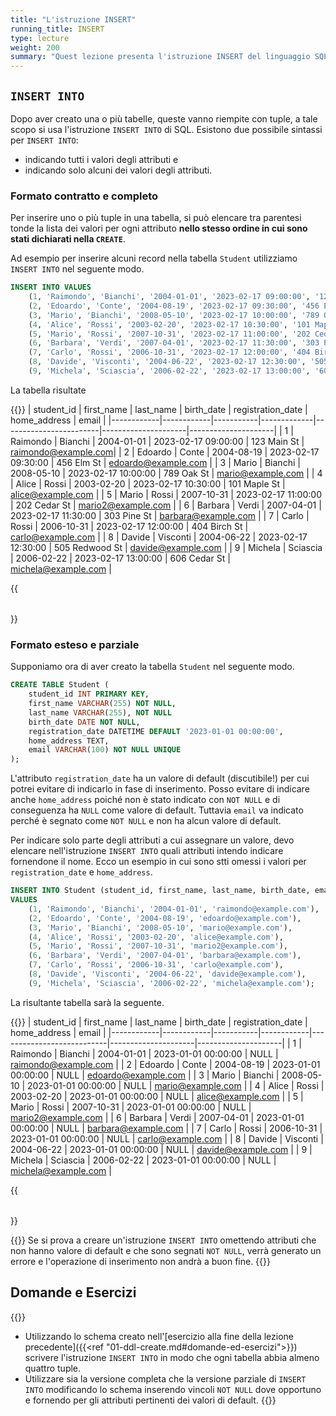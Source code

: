 ```yaml
---
title: "L'istruzione INSERT"
running_title: INSERT
type: lecture
weight: 200
summary: "Quest lezione presenta l'istruzione INSERT del linguaggio SQL. Viene discusso il suo utilizzo inserire tuple di relazioni definite con il comando CREATE."
---
```


## `INSERT INTO`

Dopo aver creato una o più tabelle, queste vanno riempite con tuple, a tale scopo si usa l'istruzione `INSERT INTO` di SQL. Esistono due possibile sintassi per `INSERT INTO`:
* indicando tutti i valori degli attributi e
* indicando solo alcuni dei valori degli attributi.

### Formato contratto e completo
Per inserire uno o più tuple in una tabella, si può elencare tra parentesi tonde la lista dei valori per ogni attributo **nello stesso ordine in cui sono stati dichiarati nella `CREATE`**.

Ad esempio per inserire alcuni record nella tabella `Student` utilizziamo `INSERT INTO` nel seguente modo.

```sql
INSERT INTO VALUES
    (1, 'Raimondo', 'Bianchi', '2004-01-01', '2023-02-17 09:00:00', '123 Main St', 'raimondo@example.com'),
    (2, 'Edoardo', 'Conte', '2004-08-19', '2023-02-17 09:30:00', '456 Elm St', 'edoardo@example.com'),
    (3, 'Mario', 'Bianchi', '2008-05-10', '2023-02-17 10:00:00', '789 Oak St', 'mario@example.com'),
    (4, 'Alice', 'Rossi', '2003-02-20', '2023-02-17 10:30:00', '101 Maple St', 'alice@example.com'),
    (5, 'Mario', 'Rossi', '2007-10-31', '2023-02-17 11:00:00', '202 Cedar St', 'mario2@example.com'),
    (6, 'Barbara', 'Verdi', '2007-04-01', '2023-02-17 11:30:00', '303 Pine St', 'barbara@example.com'),
    (7, 'Carlo', 'Rossi', '2006-10-31', '2023-02-17 12:00:00', '404 Birch St', 'carlo@example.com'),
    (8, 'Davide', 'Visconti', '2004-06-22', '2023-02-17 12:30:00', '505 Redwood St', 'davide@example.com'),
    (9, 'Michela', 'Sciascia', '2006-02-22', '2023-02-17 13:00:00', '606 Cedar St', 'michela@example.com');

```

La tabella risultate

{{<table>}}
| student_id | first_name | last_name | birth_date  | registration_date      | home_address        | email               |
|------------|------------|-----------|-------------|------------------------|---------------------|---------------------|
| 1          | Raimondo   | Bianchi   | 2004-01-01  | 2023-02-17 09:00:00   | 123 Main St         | raimondo@example.com|
| 2          | Edoardo    | Conte     | 2004-08-19  | 2023-02-17 09:30:00   | 456 Elm St          | edoardo@example.com |
| 3          | Mario      | Bianchi   | 2008-05-10  | 2023-02-17 10:00:00   | 789 Oak St          | mario@example.com   |
| 4          | Alice      | Rossi     | 2003-02-20  | 2023-02-17 10:30:00   | 101 Maple St        | alice@example.com   |
| 5          | Mario      | Rossi     | 2007-10-31  | 2023-02-17 11:00:00   | 202 Cedar St        | mario2@example.com  |
| 6          | Barbara    | Verdi     | 2007-04-01  | 2023-02-17 11:30:00   | 303 Pine St         | barbara@example.com |
| 7          | Carlo      | Rossi     | 2006-10-31  | 2023-02-17 12:00:00   | 404 Birch St        | carlo@example.com   |
| 8          | Davide     | Visconti  | 2004-06-22  | 2023-02-17 12:30:00   | 505 Redwood St      | davide@example.com  |
| 9          | Michela    | Sciascia  | 2006-02-22  | 2023-02-17 13:00:00   | 606 Cedar St        | michela@example.com |

{{</table>}}

### Formato esteso e parziale
Supponiamo ora di aver creato la tabella `Student` nel seguente modo.

```sql
CREATE TABLE Student (
    student_id INT PRIMARY KEY,
    first_name VARCHAR(255) NOT NULL,
    last_name VARCHAR(255), NOT NULL
    birth_date DATE NOT NULL,
    registration_date DATETIME DEFAULT '2023-01-01 00:00:00',
    home_address TEXT,
    email VARCHAR(100) NOT NULL UNIQUE
);
```

L'attributo `registration_date` ha un valore di default (discutibile!) per cui potrei evitare di indicarlo in fase di inserimento. Posso evitare di indicare anche `home_address` poiché non è stato indicato con `NOT NULL` e di conseguenza ha `NULL` come valore di default. Tuttavia `email` va indicato perché è segnato come `NOT NULL` e non ha alcun valore di default. 

Per indicare solo parte degli attributi a cui assegnare un valore, devo elencare nell'istruzione `INSERT INTO` quali attributi intendo indicare fornendone il nome. Ecco un esempio in cui sono stti omessi i valori per `registration_date` e `home_address`.

```sql
INSERT INTO Student (student_id, first_name, last_name, birth_date, email)
VALUES
    (1, 'Raimondo', 'Bianchi', '2004-01-01', 'raimondo@example.com'),
    (2, 'Edoardo', 'Conte', '2004-08-19', 'edoardo@example.com'),
    (3, 'Mario', 'Bianchi', '2008-05-10', 'mario@example.com'),
    (4, 'Alice', 'Rossi', '2003-02-20', 'alice@example.com'),
    (5, 'Mario', 'Rossi', '2007-10-31', 'mario2@example.com'),
    (6, 'Barbara', 'Verdi', '2007-04-01', 'barbara@example.com'),
    (7, 'Carlo', 'Rossi', '2006-10-31', 'carlo@example.com'),
    (8, 'Davide', 'Visconti', '2004-06-22', 'davide@example.com'),
    (9, 'Michela', 'Sciascia', '2006-02-22', 'michela@example.com');
```

La risultante tabella sarà la seguente.

{{<table>}}
| student_id | first_name | last_name | birth_date | registration_date         | home_address       | email               |
|------------|------------|-----------|------------|---------------------------|---------------------|---------------------|
| 1          | Raimondo   | Bianchi   | 2004-01-01 | 2023-01-01 00:00:00      | NULL                | raimondo@example.com |
| 2          | Edoardo    | Conte     | 2004-08-19 | 2023-01-01 00:00:00      | NULL                | edoardo@example.com  |
| 3          | Mario      | Bianchi   | 2008-05-10 | 2023-01-01 00:00:00      | NULL                | mario@example.com    |
| 4          | Alice      | Rossi     | 2003-02-20 | 2023-01-01 00:00:00      | NULL                | alice@example.com    |
| 5          | Mario      | Rossi     | 2007-10-31 | 2023-01-01 00:00:00      | NULL                | mario2@example.com   |
| 6          | Barbara    | Verdi     | 2007-04-01 | 2023-01-01 00:00:00      | NULL                | barbara@example.com  |
| 7          | Carlo      | Rossi     | 2006-10-31 | 2023-01-01 00:00:00      | NULL                | carlo@example.com    |
| 8          | Davide     | Visconti  | 2004-06-22 | 2023-01-01 00:00:00      | NULL                | davide@example.com   |
| 9          | Michela    | Sciascia  | 2006-02-22 | 2023-01-01 00:00:00      | NULL                | michela@example.com  |

{{</table>}}

{{<attention>}}
Se si prova a creare un'istruzione `INSERT INTO` omettendo attributi che non hanno valore di default e che sono segnati `NOT NULL`, verrà generato un errore e l'operazione di inserimento non andrà a buon fine.
{{</attention>}}

## Domande e Esercizi

{{<exercise title="Gestione di un magazzino">}}
* Utilizzando lo schema creato nell'[esercizio alla fine della lezione precedente]({{<ref "01-ddl-create.md#domande-ed-esercizi">}}) scrivere l'istruzione `INSERT INTO` in modo che ogni tabella abbia almeno quattro tuple.
* Utilizzare sia la versione completa che la versione parziale di `INSERT INTO` modificando lo schema inserendo vincoli `NOT NULL` dove opportuno e fornendo per gli attributi pertinenti dei valori di default.
{{</exercise>}}